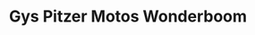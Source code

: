 ---
title: "Gys Pitzer Motos Wonderboom"
url: /pretoria/gys-pitzer-motos-wonderboom/
shop: Autohaus
---